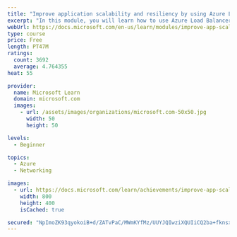 ```yaml
---
title: "Improve application scalability and resiliency by using Azure Load Balancer"
excerpt: "In this module, you will learn how to use Azure Load Balancer to distribute traffic between multiple virtual servers or services."
webUrl: https://docs.microsoft.com/en-us/learn/modules/improve-app-scalability-resiliency-with-load-balancer/
type: course
price: Free
length: PT47M
ratings:
  count: 3692
  average: 4.764355
heat: 55

provider:
  name: Microsoft Learn
  domain: microsoft.com
  images:
    - url: /assets/images/organizations/microsoft.com-50x50.jpg
      width: 50
      height: 50

levels:
  - Beginner

topics:
  - Azure
  - Networking

images:
  - url: https://docs.microsoft.com/learn/achievements/improve-app-scalability-resiliency-with-load-balancer-social.png
    width: 800
    height: 400
    isCached: true

secured: "NpImoZK93qyokoiB+d/ZATvPaC/MWmKYfMz/UUYJQIwziXQUIiCQ2ba+fknsxbS8BXfO/6GEtIRRtqLAPK4wWJlwQGgdLfa2PZ+MoCCwK//DIfpGV44YLAnA51kURWAChmMlpL7wTga9l62nR23EAuFle8dKBT8OzqwA+rJbhzYrkQJCkUJSbBcJYK9cxpiN0sW0tXLg9f4ahhR7sY+p0CczB6FVBJ+UFQHq8EXz9V5vAA9HYlfBUvpLlE6dgER2BZrG/Pc4jvLIJIHhZfMevKATq8GTniQy0k0RUrt81zILbJJns3jmJ1SwZfFAs9ODIfBSkuTI8cg/afgkk28MsLe6z9yi0Z6qprn+mGeJFhUaqPEphtt+GCg25p/PLwzIO0fx3pC2Mx/2wtF4W/3YocNnIRUO8VFdxxGkaFL/+co=;lxIVIQNKmjEYMtPm92NNfA=="
---
```


